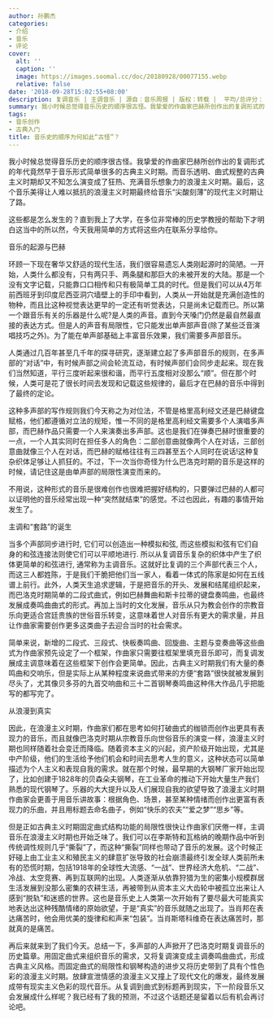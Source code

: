 ```yaml
---
author: 孙鹏杰
categories:
- 介绍
- 音乐
- 评论
cover:
  alt: ''
  caption: ''
  image: https://images.soomal.cc/doc/20180928/00077155.webp
  relative: false
date: '2018-09-28T15:02:55+08:00'
description: 复调音乐 | 主调音乐 | 源自：音乐周报 | 版权：转载 |  平均/总评分：10.00/30
summary: 我小时候总觉得音乐历史的顺序很古怪。我挚爱的作曲家巴赫所创作出的复调形式的年代竟然早于音乐形式简单很多的古典主义时期。而音乐透明、曲式规整的古典主义时期却又不知怎么演变成了狂热、充满音乐想象力的浪漫主义时期……
tags:
- 音乐创作
- 古典入门
title: 音乐史的顺序为何如此“古怪”？
---
```


我小时候总觉得音乐历史的顺序很古怪。我挚爱的作曲家巴赫所创作出的复调形式的年代竟然早于音乐形式简单很多的古典主义时期。而音乐透明、曲式规整的古典主义时期却又不知怎么演变成了狂热、充满音乐想象力的浪漫主义时期。最后，这个音乐美得让人难以抵抗的浪漫主义时期最终给音乐“尖酸刻薄”的现代主义时期让了路。

这些都是怎么发生的？直到我上了大学，在多位非常棒的历史学教授的帮助下才明白这当中的所以然，今天我用简单的方式将这些内在联系分享给你。

音乐的起源与巴赫

环顾一下现在奢华又舒适的现代生活，我们很容易遗忘人类刚起源时的简陋。一开始，人类什么都没有，只有两只手、两条腿和那巨大的未被开发的大陆。那是一个没有文字记载，只能靠口口相传和只有极简单工具的时代。但是我们可以从4万年前西班牙到印度尼西亚洞穴墙壁上的手印中看到，人类从一开始就是充满创造性的物种，而且比这种视觉表达更早的一定还有听觉表达，只是尚未记载而已。所以第一个跟音乐有关的乐器是什么呢?是人类的声音。直到今天嗓门仍然是最自然最直接的表达方式。但是人的声音有局限性，它只能发出单声部声音(除了某些泛音演唱技巧之外)。为了能在单声部基础上丰富音乐效果，我们需要多声部音乐。

人类通过几百年甚至几千年的探寻研究，逐渐建立起了多声部音乐的规则，在多声部的“对话”中，有时候声部之间会轮流互动，有时候声部们会同步走起来。现在我们当然知道，平行三度听起来很和谐，而平行五度相对没那么“顺”。但在那个时候，人类可是花了很长时间去发现和记载这些规律的，最后才在巴赫的音乐中得到了最终的定论。

这种多声部的写作规则我们今天称之为对位法，不管是格里高利经文还是巴赫键盘赋格，他们都遵循对立法的规矩，惟一不同的是格里高利经文需要多个人演唱多声部，而巴赫作品只需要一个人来演奏出多声部。这也是我们在弹奏巴赫时很重要的一点，一个人其实同时在担任多人的角色：二部创意曲就像两个人在对话，三部创意曲就像三个人在对话，而巴赫的赋格往往有三四甚至五个人同时在说话!这种复杂织体足够让人抓狂的。不过，下一次当你奇怪为什么巴洛克时期的音乐是这样的时候，请记住这是由单声部的局限性演变而来的。

不用说，这种形式的音乐是很难创作也很难把握好结构的，只要弹过巴赫的人都可以证明他的音乐经常出现一种“突然就结束”的感觉。不过也因此，有趣的事情开始发生了。

主调和“套路”的诞生

当多个声部同步进行时, 它们可以创造出一种模拟和弦, 而这些模拟和弦有它们自身的和弦连接法则使它们可以平顺地进行. 所以从复调音乐复杂的织体中产生了织体更简单的和弦进行, 通常称为主调音乐。这就好比复调的三个声部代表三个人，而这三人都姓陈，于是我们干脆把他们当一家人，看着一体式的陈家是如何在五线谱上前行。此外，人类天生追求逻辑，于是把音乐的开头、发展和结尾组织起来，而巴洛克时期简单的二段式曲式，例如巴赫舞曲和斯卡拉蒂的键盘奏鸣曲，也最终发展成奏鸣曲曲式的形式。再加上当时的文化发展，音乐从只为教会创作的宗教音乐向更适合宫廷贵族的世俗音乐转变，这意味着世人对音乐有更大的需求量，并且让作曲家需要创作更多这类曲子去迎合当时的社会需求。

简单来说，新增的二段式、三段式、快板奏鸣曲、回旋曲、主题与变奏曲等这些曲式为作曲家预先设定了一个框架，作曲家只需要往框架里填充音乐即可，而复调发展成主调意味着在这些框架下创作会更简单。因此，古典主义时期我们有大量的奏鸣曲和交响乐，但是实际上从某种程度来说曲式带来的方便“套路”很快就被发展到尽头了，尤其像贝多芬的九首交响曲和三十二首钢琴奏鸣曲这种伟大作品几乎把能写的都写完了。

从浪漫到真实

因此，在浪漫主义时期，作曲家们都在思考如何打破曲式的枷锁而创作出更具有表现力的音乐，而且就像巴洛克时期从宗教音乐向世俗音乐的演变一样，浪漫主义时期也同样随着社会变迁而降临。随着资本主义的兴起，资产阶级开始出现，尤其是中产阶级，他们的生活给予他们机会和时间去思考人生的意义，这种状态可以简单描述为个人主义和表现自我的需求。就在那个时候，最早期的大钢琴厂家开始出现了，比如创建于1828年的贝森朵夫钢琴，在工业革命的推动下开始大量生产我们熟悉的现代钢琴了。乐器的大大提升以及人们展现自我的欲望导致了浪漫主义时期作曲家会更善于用音乐讲故事：根据角色、场景，甚至某种情绪而创作出更富有表现力的乐曲，并且用标题去命名曲子，例如“快乐的农夫”“爱之梦”“思乡”等。

但是正如古典主义时期固定曲式结构功能的局限性很快让作曲家们厌倦一样，主调音乐在浪漫主义时期也开始乏味了。我们可以在李斯特和瓦格纳的晚期作品中听到传统调性规则几乎“撕裂”了，而这种“撕裂”同样也带动了音乐的发展。这个时候正好碰上由工业主义和殖民主义的肆意扩张导致的社会崩溃最终引发全球人类前所未有的恐慌时期，包括1918年的全球性大流感、“一战”、世界经济大危机、“二战”、冷战、太空竞赛、再到互联网的出现。人类逐渐从依靠狩猎为生的密集小规模群居生活发展到没那么密集的农耕生活，再被带到从资本主义大齿轮中被孤立出来让人感到“脱轨”和迷惑的世界。这也是音乐史上人类第一次开始有了要尽最大可能真实地表达出这种残酷情绪的原始欲望，于是“真实”的音乐就随之出现了。当肖邦在表达痛苦时，他会用优美的旋律和和声来“包装”。当肖斯塔科维奇在表达痛苦时，那就真的是痛苦。

再后来就来到了我们今天。总结一下，多声部的人声掀开了巴洛克时期复调音乐的历史篇章。用固定曲式来组织音乐的需求，又将复调演变成主调奏鸣曲曲式，形成古典主义风格。而固定曲式的局限性和钢琴构造的进步又将历史带到了具有个性色彩的浪漫主义时期。放肆宣泄情感的浪漫主义又撞上了现代文化的爆发，最终发展成带有现实主义色彩的现代音乐。从复调到曲式到标题再到现实，下一阶段音乐又会发展成什么样呢？我已经有了我的预测，不过这个话题还是留着以后有机会再讨论吧。